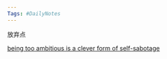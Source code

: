 ```yaml
---
Tags: #DailyNotes 
---
```


放弃点

[being too ambitious is a clever form of self-sabotage](https://maalvika.substack.com/p/being-too-ambitious-is-a-clever-form)


